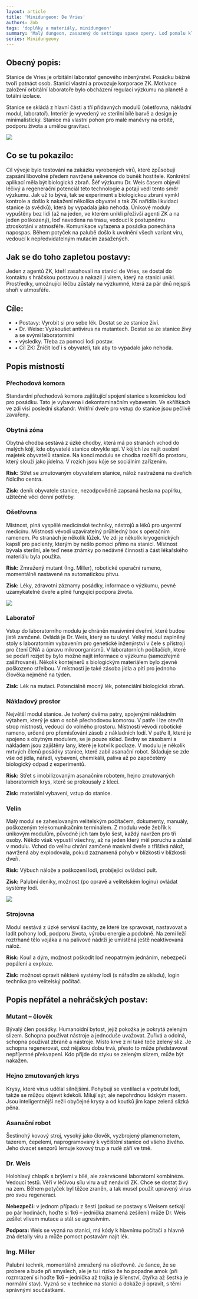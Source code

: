 ```yaml
---
layout: article
title: 'Minidungeon: De Vries'
authors: Zob
tags: 'doplňky a materiály, minidungeon'
summary: 'Malý dungeon, zasazený do settingu space opery. Loď pomalu klesá z oběžné dráhy a už brzy shoří v atmosféře. Na její palubě je lék na nemoc, kterou trpí jedna z postav.'
series: Minidungeony
---
```


## Obecný popis:

Stanice de Vries je orbitální laboratoř genového inženýrství. Posádku běžně tvoří patnáct osob. Stanici vlastní a provozuje korporace ZK. Motivace založení orbitální laboratoře bylo obcházení regulací výzkumu na planetě a totální izolace.

Stanice se skládá z hlavní části a tří přídavných modulů (ošetřovna, nákladní modul, laboratoř). Interiér je vyvedený ve sterilní bílé barvě a design je minimalistický. Stanice má vlastní pohon pro malé manévry na orbitě, podporu života a umělou gravitaci.

![](78274.jpg)

## Co se tu pokazilo:

Cíl vývoje bylo testování na zakázku vyrobených virů, které způsobují zapsání libovolné předem navržené sekvence do buněk hostitele. Konkrétní aplikací měla být biologická zbraň. Šéf výzkumu Dr. Weis časem objevil léčivý a regenerační potenciál této technologie a potají vedl tento směr výzkumu. Jak už to bývá, tak se experiment s biologickou zbraní vymkl kontrole a došlo k nakažení několika obyvatel a tak ZK nařídila likvidaci stanice (a svědků), která by vypadala jako nehoda. Únikové moduly vypuštěny bez lidí (až na jeden, ve kterém unikli přeživší agenti ZK a na jeden poškozený), loď navedena na trasu, vedoucí k postupnému ztroskotání v atmosféře. Komunikace vyřazena a posádka ponechána napospas. Během potyček na palubě došlo k uvolnění všech variant viru, vedoucí k nepředvídatelným mutacím zasažených.

## Jak se do toho zapletou postavy:

Jeden z agentů ZK, kteří zasahovali na stanici de Vries, se dostal do kontaktu s hráčskou postavou a nakazil ji virem, který na stanici unikl. Prostředky, umožnující léčbu zůstaly na výzkumné, která za pár dnů nejspíš shoří v atmosféře.

## Cíle:

- _•_ Postavy: Vyrobit si pro sebe lék. Dostat se ze stanice živí.
- _•_ Dr. Weise: Vyzkoušet antivirus na mutantech. Dostat se ze stanice živý a se svými laboratorními
- _•_ výsledky. Třeba za pomoci lodi postav.
- _•_ Cíl ZK: Zničit loď i s obyvateli, tak aby to vypadalo jako nehoda.

## Popis místností

### Přechodová komora

Standardní přechodová komora zajištující spojení stanice s kosmickou lodí pro posádku. Tato je vybavena i dekontaminačním vybavením. Ve skříňkách ve zdi visí poslední skafandr. Vnitřní dveře pro vstup do stanice jsou pečlivě zavařeny.

### Obytná zóna

Obytná chodba sestává z úzké chodby, která má po stranách vchod do malých kójí, kde obyvatelé stanice obvykle spí. V kójích lze najít osobní majetek obyvatelů stanice. Na konci modulu se chodba rozšíří do prostoru, který slouží jako jídelna. V rozích jsou kóje se sociálním zařízením.

__Risk:__ Střet se zmutovaným obyvatelem stanice, nálož nastražená na dveřích řídícího centra.

__Zisk:__ deník obyvatele stanice, nezodpovědně zapsaná hesla na papírku, užitečné věci denní potřeby.

### Ošetřovna

Místnost, plná vyspělé medicínské techniky, nástrojů a léků pro urgentní medicínu. Místnosti vévodí uzavíratelný průhledný box s operačním ramenem. Po stranách je několik lůžek. Ve zdi je několik kryogenických kapslí pro pacienty, kterým by nešlo pomoci přímo na stanici. Místnost bývala sterilní, ale teď nese známky po nedávné činnosti a část lékařského materiálu byla použita.

__Risk:__ Zmražený mutant (Ing. Miller), robotické operační rameno, momentálně nastavené na automatickou pitvu.

__Zisk:__ Léky, zdravotní záznamy posádky, informace o výzkumu, pevné uzamykatelné dveře a plně fungující podpora života.

![](iss-1030777-960-720-opt.jpg)

### Laboratoř

Vstup do laboratorního modulu je chráněn masivními dveřmi, které budou jistě zamčené. Ovládá je Dr. Weis, který se tu ukryl. Velký modul zaplněný stoly s laboratorním vybavením pro genetické inženýrství v čele s přístroji pro čtení DNA a úpravu mikroorganismů. V laboratorních počítačích, které se podaří rozjet by bylo možné najít informace o výzkumu (samozřejmě zašifrované). Několik kontejnerů s biologickým materiálem bylo zjevně poškozeno střelbou. V místnosti je také zásoba jídla a pití pro jednoho člověka nejméně na týden.

__Zisk:__ Lék na mutaci. Potenciálně mocný lék, potenciální biologická zbraň.

### Nákladový prostor

Největší modul stanice. Je tvořený dvěma patry, spojenými nákladním výtahem, který je sám o sobě přechodovou komorou. V patře I lze otevřít strop místnosti, vedoucí do volného prostoru. Místnosti vévodí robotické rameno, určené pro přemisťování zásob z nákladních lodí. V patře II, které je spojeno s obytným modulem, se je pouze sklad. Bedny se zásobami a nákladem jsou zajištěny lany, které je kotví k podlaze. V modulu je několik mrtvých členů posádky stanice, které zabil asanační robot. Skladuje se zde vše od jídla, nářadí, vybavení, chemikálií, paliva až po zapečetěný biologický odpad z experimentů.

__Risk:__ Střet s imobilizovaným asanačním robotem, hejno zmutovaných laboratorních krys, které se prokousaly z klecí.

__Zisk:__ materiální vybavení, vstup do stanice.

### Velín

Malý modul se zaheslovaným velitelským počítačem, dokumenty, manuály, poškozeným telekomunikačním terminálem. Z modulu vede žebřík k únikovým modulům, původně jich tam bylo šest, každý navržen pro tři osoby. Někdo však vypustil všechny, až na jeden který měl poruchu a zůstal v modulu. Vchod do velínu chrání zamčené masivní dveře a tříštivá nálož, navržená aby explodovala, pokud zaznamená pohyb v blízkosti v blízkosti dveří.

__Risk:__ Výbuch nálože a poškození lodi, probíjející ovládací pult.

__Zisk:__ Palubní deníky, možnost (po opravě a velitelském loginu) ovládat systémy lodi.

![](satellite-1030779-960-opt.jpg)

### Strojovna

Modul sestává z úzké servisní šachty, ze které lze spravovat, nastavovat a ladit pohony lodi, podporu života, výrobu energie a podobně. Na zemi leží roztrhané tělo vojáka a na palivové nádrži je umístěná ještě neaktivovaná nálož.

__Risk:__ Kouř a dým, možnost poškodit loď neopatrným jednáním, nebezpečí popálení a exploze.

__Zisk:__ možnost opravit některé systémy lodi (s nářadím ze skladu), login technika pro velitelský počítač.

## Popis nepřátel a nehráčských postav:

### Mutant – člověk

Bývalý člen posádky. Humanoidní bytost, jejíž pokožka je pokrytá zeleným slizem. Schopna používat nástroje a jednoduše uvažovat. Zuřivá a odolná, schopna používat zbraně a nástroje. Místo krve z ní také teče zelený sliz. Je schopna regenerovat, což nějakou dobu trvá, přesto to může představovat nepříjemné překvapení. Kdo přijde do styku se zeleným slizem, může být nakažen.

### Hejno zmutovaných krys

Krysy, které virus udělal silnějšími. Pohybují se ventilací a v potrubí lodi, takže se můžou objevit kdekoli. Milují sýr, ale nepohrdnou lidským masem. Jsou inteligentnější nežli obyčejné krysy a od koutků jim kape zelená slizká pěna.

### Asanační robot

Šestinohý kovový stroj, vysoký jako člověk, vyzbrojený plamenometem, tazerem, čepelemi, naprogramovaný k vyčištění stanice od všeho živého. Jeho dvacet senzorů lemuje kovový trup a rudě září ve tmě.

### Dr. Weis

Holohlavý chlapík s brýlemi v bílé, ale zakrvácené laboratorní kombinéze. Vedoucí testů. Věří v léčivou sílu viru a už nenávidí ZK. Chce se dostat živý na zem. Během potyček byl těžce zraněn, a tak musel použít upravený virus pro svou regeneraci.

__Nebezpečí:__ v jednom případu z šesti (pokud se postavy s Weisem setkají po pár hodinách, hoďte si 1k6 – jednička znamená zešílení) může Dr. Weis zešílet vlivem mutace a stát se agresivním.

__Podpora:__ Weis se vyzná na stanici, má kódy k hlavnímu počítači a hlavně zná detaily viru a může pomoct postavám najít lék.

### Ing. Miller

Palubní technik, momentálně zmražený na ošetřovně. Je šance, že se probere a bude při smyslech, ale je tu i riziko že ho popadne amok (při rozmrazení si hoďte 1k6 – jednička až trojka je šílenství, čtyřka až šestka je normální stav). Vyzná se v technice na stanici a dokáže ji opravit, s těmi správnými součástkami.
